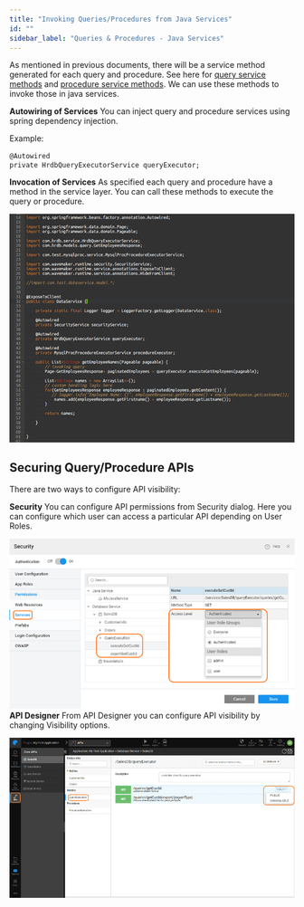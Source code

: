 ```yaml
---
title: "Invoking Queries/Procedures from Java Services"
id: ""
sidebar_label: "Queries & Procedures - Java Services"
---
```


As mentioned in previous documents, there will be a service method generated for each query and procedure. See here for [query service methods](/learn/app-development/services/database-services/working-with-queries/#query-architecture) and [procedure service methods](/learn/app-development/services/database-services/working-stored-procedures/#procedure-architecture). We can use these methods to invoke those in java services.

**Autowiring of Services** You can inject query and procedure services using spring dependency injection.

Example:

    @Autowired
    private HrdbQueryExecutorService queryExecutor;

**Invocation of Services** As specified each query and procedure have a method in the service layer. You can call these methods to execute the query or procedure.

[![](/learn/assets/queryproc_java.png)](/learn/assets/queryproc_java.png)

## Securing Query/Procedure APIs

There are two ways to configure API visibility:

**Security** You can configure API permissions from Security dialog. Here you can configure which user can access a particular API depending on User Roles.

[![](/learn/assets/queryproc_security.png)](/learn/assets/queryproc_security.png) **API Designer** From API Designer you can configure API visibility by changing Visibility options.

[![](/learn/assets/queryproc_api.png)](/learn/assets/queryproc_api.png)

